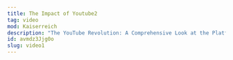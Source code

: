 ```yaml
---
title: The Impact of Youtube2
tag: video
mod: Kaiserreich
description: "The YouTube Revolution: A Comprehensive Look at the Platform's History, Functionality, and Influence on Global Culture, Media, and Communication."
id: avmdz3Jjg0o
slug: video1
---
```

